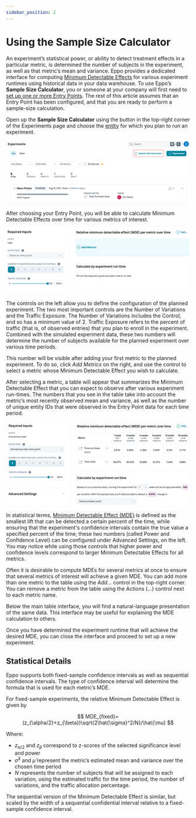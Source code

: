 ```yaml
---
sidebar_position: 2
---
```


# Using the Sample Size Calculator

An experiment’s statistical power, or ability to detect treatment effects in a particular metric, is determined the number of subjects in the experiment, as well as that metric’s mean and variance. Eppo provides a dedicated interface for computing [Minimum Detectable Effects](./minimum_detectable_effects) for various experiment runtimes using historical data in your data warehouse. To use Eppo’s **Sample Size Calculator**, you or someone at your company will first need to [set up one or more Entry Points](./setting_up_the_sample_size_calculator#creating-entry-points). The rest of this article assumes that an Entry Point has been configured, and that you are ready to perform a sample-size calculation.

Open up the **Sample Size Calculator** using the button in the top-right corner of the Experiments page and choose the [entity](../building-experiments/entities/) for which you plan to run an experiment. 

![Sample size calculator is located in the upper right on experiments page](../../static/img/planning-experiments/sample_size_calculator_homepage.png)

After choosing your Entry Point, you will be able to calculate Minimum Detectable Effects over time for various metrics of interest.

![Sample size calculator interface](../../static/img/planning-experiments/sample_size_calculator_interface.png)

The controls on the left allow you to define the configuration of the planned experiment. The two most important controls are the Number of Variations and the Traffic Exposure. The Number of Variations includes the Control, and so has a minimum value of 2. Traffic Exposure refers to the percent of traffic (that is, of observed entries) that you plan to enroll in the experiment. Combined with the simulated experiment data, these two numbers will determine the number of subjects available for the planned experiment over various time periods.

This number will be visible after adding your first metric to the planned experiment. To do so, click *Add Metrics* on the right, and use the control to select a metric whose Minimum Detectable Effect you wish to calculate.

After selecting a metric, a table will appear that summarizes the Minimum Detectable Effect that you can expect to observe after various experiment run-times. The numbers that you see in the table take into account the metric’s most recently observed mean and variance, as well as the number of unique entity IDs that were observed in the Entry Point data for each time period.

![Sample size calculator example](../../static/img/planning-experiments/sample_size_calculator_example.png)

In statistical terms, [Minimum Detectable Effect (MDE)](./minimum_detectable_effects) is defined as the smallest lift that can be detected a certain percent of the time, while ensuring that the experiment's confidence intervals contain the true value a specified percent of the time; these two numbers (called Power and Confidence Level) can be configured under Advanced Settings, on the left. You may notice while using those controls that higher power and confidence levels correspond to larger Minimum Detectable Effects for all metrics.

Often it is desirable to compute MDEs for several metrics at once to ensure that several metrics of interest will achieve a given MDE. You can add more than one metric to the table using the *Add...* control in the top-right corner. You can remove a metric from the table using the Actions (...) control next to each metric name.

Below the main table interface, you will find a natural-language presentation of the same data. This interface may be useful for explaining the MDE calculation to others.

Once you have determined the experiment runtime that will achieve the desired MDE, you can close the interface and proceed to set up a new experiment.

## Statistical Details

Eppo supports both fixed-sample confidence intervals as well as sequential confidence intervals. The type of confidence interval will determine the formula that is used for each metric’s MDE.

For fixed-sample experiments, the relative Minimum Detectable Effect is given by

$$
MDE_{fixed}=(z_{\alpha/2}+z_{\beta})\sqrt{2\hat{\sigma}^2/N}/\hat{\mu}
$$

Where:

- $z_{\alpha/2}$ and $z_\beta$ correspond to z-scores of the selected significance level and power
- $\hat{\sigma}^2$ and $\hat{\mu}$ represent the metric’s estimated mean and variance over the chosen time period
- $N$ represents the number of subjects that will be assigned to each variation, using the estimated traffic for the time period, the number of variations, and the traffic allocation percentage.

The sequential version of the Minimum Detectable Effect is similar, but scaled by the width of a sequential confidential interval relative to a fixed-sample confidence interval.